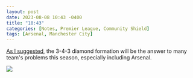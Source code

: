 ```yaml
---
layout: post
date: 2023-08-08 10:43 -0400
title: "10:43"
categories: [Notes, Premier League, Community Shield]
tags: [Arsenal, Manchester City]
---
```


[As I suggested](https://tacticsjournal.com/2023/07/06/the-switch-from-box-to-diamond-next-season/), the 3-4-3 diamond formation will be the answer to many team's problems this season, especially including Arsenal.

![](https://i.imgur.com/j4lmkMg.jpg)



